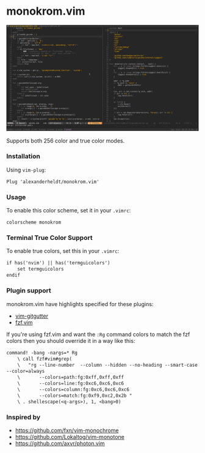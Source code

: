 # monokrom.vim

![monokrom.vim](screenshot.png)

Supports both 256 color and true color modes.


### Installation

Using `vim-plug`:

```
Plug 'alexanderheldt/monokrom.vim'
```


### Usage

To enable this color scheme, set it in your `.vimrc`:

```vim
colorscheme monokrom
```

### Terminal True Color Support

To enable true colors, set this in your `.vimrc`:

```vim
if has('nvim') || has('termguicolors')
    set termguicolors
endif
```

### Plugin support
monokrom.vim have highlights specified for these plugins:

- [vim-gitgutter](https://github.com/airblade/vim-gitgutter)
- [fzf.vim](https://github.com/junegunn/fzf.vim)

If you're using fzf.vim and want the `:Rg` command colors to match the fzf colors then you should override it in a way like this:

```vim
command! -bang -nargs=* Rg
    \ call fzf#vim#grep(
    \   "rg --line-number  --column --hidden --no-heading --smart-case --color=always
    \       --colors=path:fg:0xff,0xff,0xff
    \       --colors=line:fg:0xc6,0xc6,0xc6
    \       --colors=column:fg:0xc6,0xc6,0xc6
    \       --colors=match:fg:0xf9,0xc2,0x2b "
    \ . shellescape(<q-args>), 1, <bang>0)
```

### Inspired by

- https://github.com/fxn/vim-monochrome
- https://github.com/Lokaltog/vim-monotone
- https://github.com/axvr/photon.vim
